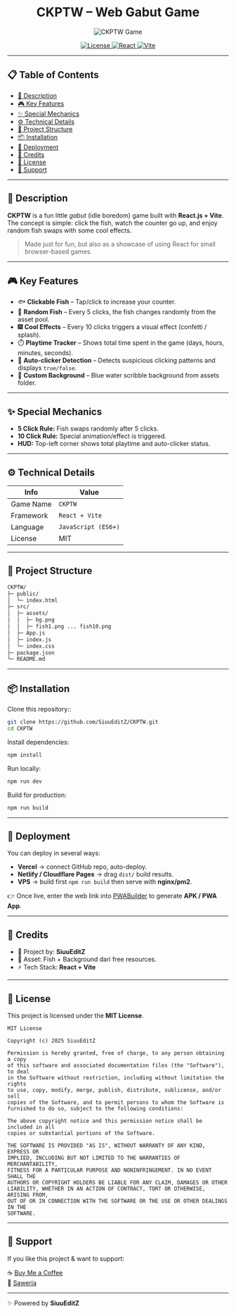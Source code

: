 # <div align='center'>CKPTW – Web Gabut Game</div>

<div align='center'>

![CKPTW Game](https://files.cloudkuimages.guru/images/vYx4YwS.png)

<!-- Project Badge -->
<p align="center">
  <a href="https://opensource.org/licenses/MIT">
    <img src="https://img.shields.io/badge/License-MIT-blue.svg" alt="License"/>
  </a>
  <a href="https://react.dev/">
    <img src="https://img.shields.io/badge/React-v18%2B-61dafb?logo=react" alt="React"/>
  </a>
  <a href="https://vitejs.dev/">
    <img src="https://img.shields.io/badge/Bundler-Vite-ffdd33?logo=vite" alt="Vite"/>
  </a>
</p>
</div>

---

## 📋 Table of Contents

- [📖 Description](#-description)
- [🎮 Key Features](#-key-features)
- [✨ Special Mechanics](#-special-mechanics)
- [⚙️ Technical Details](#-technical-details)
- [📂 Project Structure](#-project-structure)
- [📦 Installation](#-installation)
- [🚀 Deployment](#-deployment)
- [💝 Credits](#-credits)
- [📜 License](#-license)
- [💖 Support](#-support)

---

## 📖 Description

**CKPTW** is a fun little *gabut* (idle boredom) game built with **React.js + Vite**.  
The concept is simple: click the fish, watch the counter go up, and enjoy random fish swaps with some cool effects.

> Made just for fun, but also as a showcase of using React for small browser-based games.

---

## 🎮 Key Features

- 🐟 **Clickable Fish** – Tap/click to increase your counter.  
- 🎲 **Random Fish** – Every 5 clicks, the fish changes randomly from the asset pool.  
- 🎆 **Cool Effects** – Every 10 clicks triggers a visual effect (confetti / splash).  
- ⏱️ **Playtime Tracker** – Shows total time spent in the game (days, hours, minutes, seconds).  
- 🤖 **Auto-clicker Detection** – Detects suspicious clicking patterns and displays `true/false`.  
- 🎨 **Custom Background** – Blue water scribble background from assets folder.  

---

## ✨ Special Mechanics

- **5 Click Rule:** Fish swaps randomly after 5 clicks.  
- **10 Click Rule:** Special animation/effect is triggered.  
- **HUD:** Top-left corner shows total playtime and auto-clicker status.  

---

## ⚙️ Technical Details

| Info          | Value                 |
|---------------|-----------------------|
| Game Name     | `CKPTW`              |
| Framework     | `React + Vite`       |
| Language      | `JavaScript (ES6+)`  |
| License       | MIT                   |

---

## 📂 Project Structure

```bash
CKPTW/
├─ public/
│  └─ index.html
├─ src/
│  ├─ assets/
│  │  ├─ bg.png
│  │  ├─ fish1.png ... fish10.png
│  ├─ App.js
│  ├─ index.js
│  └─ index.css
├─ package.json
└─ README.md
```

---

## 📦 Installation

Clone this repository::

```bash
git clone https://github.com/SiuuEditZ/CKPTW.git
cd CKPTW
```

Install dependencies:

```bash
npm install
```

Run locally:

```bash
npm run dev
```

Build for production:

```bash
npm run build
```

---

## 🚀 Deployment

You can deploy in several ways:  

- **Vercel** → connect GitHub repo, auto-deploy.  
- **Netlify / Cloudflare Pages** → drag `dist/` build results.  
- **VPS** → build first `npm run build` then serve with **nginx/pm2**.  

👉 Once live, enter the web link into [PWABuilder](https://www.pwabuilder.com/) to generate **APK / PWA App**.  

---

## 💝 Credits

- 👑 Project by: **SiuuEditZ**  
- 🎨 Asset: Fish + Background dari free resources.  
- ⚡ Tech Stack: **React + Vite**  

---

## 📜 License

This project is licensed under the **MIT License**.

```
MIT License

Copyright (c) 2025 SiuuEditZ

Permission is hereby granted, free of charge, to any person obtaining a copy
of this software and associated documentation files (the "Software"), to deal
in the Software without restriction, including without limitation the rights
to use, copy, modify, merge, publish, distribute, sublicense, and/or sell
copies of the Software, and to permit persons to whom the Software is
furnished to do so, subject to the following conditions:

The above copyright notice and this permission notice shall be included in all
copies or substantial portions of the Software.

THE SOFTWARE IS PROVIDED "AS IS", WITHOUT WARRANTY OF ANY KIND, EXPRESS OR
IMPLIED, INCLUDING BUT NOT LIMITED TO THE WARRANTIES OF MERCHANTABILITY,
FITNESS FOR A PARTICULAR PURPOSE AND NONINFRINGEMENT. IN NO EVENT SHALL THE
AUTHORS OR COPYRIGHT HOLDERS BE LIABLE FOR ANY CLAIM, DAMAGES OR OTHER
LIABILITY, WHETHER IN AN ACTION OF CONTRACT, TORT OR OTHERWISE, ARISING FROM,
OUT OF OR IN CONNECTION WITH THE SOFTWARE OR THE USE OR OTHER DEALINGS IN THE
SOFTWARE.
```

---

## 💖 Support

If you like this project & want to support:  

☕ [Buy Me a Coffee](https://www.buymeacoffee.com/)  
💸 [Saweria](https://saweria.co/siuueditz)  

---

✨ Powered by **SiuuEditZ** 
